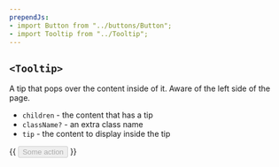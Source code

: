 ```yaml
---
prependJs:
- import Button from "../buttons/Button";
- import Tooltip from "../Tooltip";
---
```


## `<Tooltip>`

A tip that pops over the content inside of it. Aware of the left side of the page.

* `children` - the content that has a tip
* `className?` - an extra class name
* `tip` - the content to display inside the tip

{{
  <Tooltip tip="This is a tooltip!">
    <Button primary disabled>Some action</Button>
  </Tooltip>
}}
